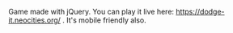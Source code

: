 Game made with jQuery. You can play it live here: https://dodge-it.neocities.org/ . It's mobile friendly also.
